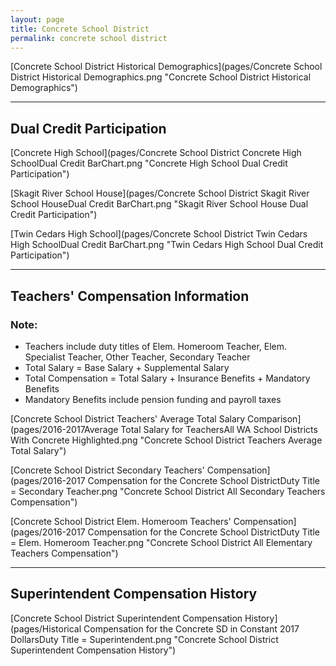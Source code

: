 ```yaml
---
layout: page
title: Concrete School District
permalink: concrete school district
---
```



[Concrete School District Historical Demographics](pages/Concrete School District Historical Demographics.png "Concrete School District Historical Demographics")

___

## Dual Credit Participation

[Concrete High School](pages/Concrete School District Concrete High SchoolDual Credit BarChart.png "Concrete High School Dual Credit Participation")

[Skagit River School House](pages/Concrete School District Skagit River School HouseDual Credit BarChart.png "Skagit River School House Dual Credit Participation")

[Twin Cedars High School](pages/Concrete School District Twin Cedars High SchoolDual Credit BarChart.png "Twin Cedars High School Dual Credit Participation")


___

## Teachers' Compensation Information
### Note:
- Teachers include duty titles of Elem. Homeroom Teacher, Elem. Specialist Teacher, Other Teacher, Secondary Teacher
- Total Salary = Base Salary + Supplemental Salary
- Total Compensation = Total Salary + Insurance Benefits + Mandatory Benefits
- Mandatory Benefits include pension funding and payroll taxes

[Concrete School District Teachers' Average Total Salary Comparison](pages/2016-2017Average Total Salary for TeachersAll WA School Districts With Concrete Highlighted.png "Concrete School District Teachers Average Total Salary")

[Concrete School District Secondary Teachers' Compensation](pages/2016-2017 Compensation for the Concrete School DistrictDuty Title = Secondary Teacher.png "Concrete School District All Secondary Teachers Compensation")

[Concrete School District Elem. Homeroom Teachers' Compensation](pages/2016-2017 Compensation for the Concrete School DistrictDuty Title = Elem. Homeroom Teacher.png "Concrete School District All Elementary Teachers Compensation")


___

## Superintendent Compensation History

[Concrete School District Superintendent Compensation History](pages/Historical Compensation for the Concrete SD in Constant 2017 DollarsDuty Title = Superintendent.png "Concrete School District Superintendent Compensation History")

